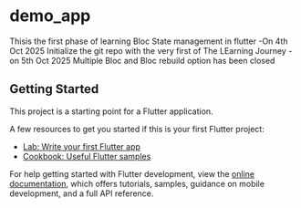 # demo_app

Thisis the first phase of learning Bloc State management in flutter 
-On 4th Oct 2025 Initialize the git repo with the very first of The LEarning Journey
-on 5th Oct 2025 Multiple Bloc and Bloc rebuild option has been closed

## Getting Started

This project is a starting point for a Flutter application.

A few resources to get you started if this is your first Flutter project:

- [Lab: Write your first Flutter app](https://docs.flutter.dev/get-started/codelab)
- [Cookbook: Useful Flutter samples](https://docs.flutter.dev/cookbook)

For help getting started with Flutter development, view the
[online documentation](https://docs.flutter.dev/), which offers tutorials,
samples, guidance on mobile development, and a full API reference.
